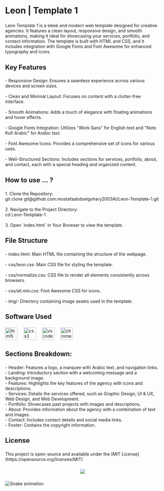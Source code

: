<h1 align="left">Leon | Template 1</h1>

###

<p align="left">Leon Template 1 is a sleek and modern web template designed for creative agencies. It features a clean layout, responsive design, and smooth animations, making it ideal for showcasing your services, portfolio, and contact information. The template is built with HTML and CSS, and it includes integration with Google Fonts and Font Awesome for enhanced typography and icons.</p>

###

<h2 align="left">Key Features</h2>

###

<p align="left">- Responsive Design: Ensures a seamless experience across various devices and screen sizes.<br><br>- Clean and Minimal Layout: Focuses on content with a clutter-free interface.<br><br>- Smooth Animations: Adds a touch of elegance with floating animations and hover effects.<br><br>- Google Fonts Integration: Utilizes "Work Sans" for English text and "Noto Kufi Arabic" for Arabic text.<br><br>- Font Awesome Icons: Provides a comprehensive set of icons for various uses.<br><br>- Well-Structured Sections: Includes sections for services, portfolio, about, and contact, each with a special heading and organized content.</p>

###

<h2 align="left">How to use ... ?</h2>

###

<p align="left">1. Clone the Repository:<br>   git clone git@github.com:mostafaabdoelgohary2003AI/Leon-Template-1.git<br><br>2. Navigate to the Project Directory:<br>   cd Leon-Template-1<br><br>3. Open `index.html` in Your Browser to view the template.</p>

###

<h2 align="left">File Structure</h2>

###

<p align="left">- index.html: Main HTML file containing the structure of the webpage.<br><br>- css/leon.css: Main CSS file for styling the template.<br><br>- css/normalize.css: CSS file to render all elements consistently across browsers.<br><br>- css/all.min.css: Font Awesome CSS for icons.<br><br>- img/: Directory containing image assets used in the template.</p>

###

<h2 align="left">Software Used</h2>

###

<div align="left">
  <img src="https://cdn.jsdelivr.net/gh/devicons/devicon/icons/html5/html5-original.svg" height="40" alt="html5 logo"  />
  <img width="12" />
  <img src="https://cdn.jsdelivr.net/gh/devicons/devicon/icons/css3/css3-original.svg" height="40" alt="css3 logo"  />
  <img width="12" />
  <img src="https://cdn.jsdelivr.net/gh/devicons/devicon/icons/vscode/vscode-original.svg" height="40" alt="vscode logo"  />
  <img width="12" />
  <img src="https://cdn.jsdelivr.net/gh/devicons/devicon/icons/chrome/chrome-original.svg" height="40" alt="chrome logo"  />
</div>

###

<h2 align="left">Sections Breakdown:</h2>

###

<p align="left">- Header: Features a logo, a marquee with Arabic text, and navigation links.<br>- Landing: Introductory section with a welcoming message and a background image.<br>- Features: Highlights the key features of the agency with icons and descriptions.<br>- Services: Details the services offered, such as Graphic Design, UI & UX, Web Design, and Web Development.<br>- Portfolio: Showcases past projects with images and descriptions.<br>- About: Provides information about the agency with a combination of text and images.<br>- Contact: Includes contact details and social media links.<br>- Footer: Contains the copyright information.</p>

###

<h2 align="left">License</h2>

###

<p align="left">This project is open-source and available under the [MIT License](https://opensource.org/licenses/MIT)</p>

###

<div align="center">
  <img src="https://profile-counter.glitch.me/mostafaabdoelgohary2003AI/count.svg?"  />
</div>

###

<img src="https://raw.githubusercontent.com/mostafaabdoelgohary2003AI/mostafaabdoelgohary2003AI/output/snake.svg" alt="Snake animation" />

###

